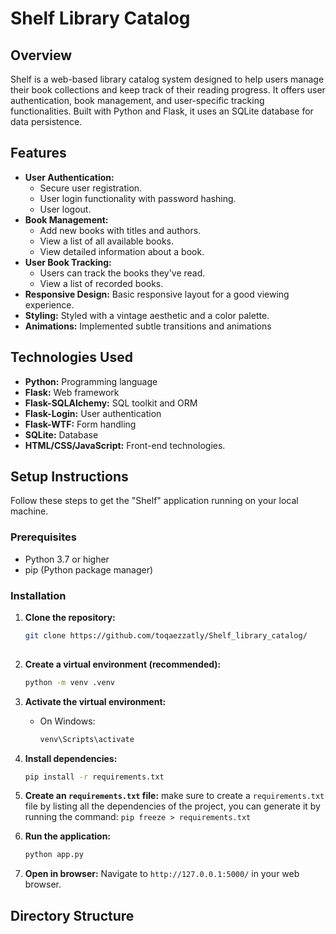 # Shelf Library Catalog

## Overview
Shelf is a web-based library catalog system designed to help users manage their book collections and keep track of their reading progress. It offers user authentication, book management, and user-specific tracking functionalities. Built with Python and Flask, it uses an SQLite database for data persistence.

## Features

*   **User Authentication:**
    *   Secure user registration.
    *   User login functionality with password hashing.
    *   User logout.
*   **Book Management:**
    *   Add new books with titles and authors.
    *   View a list of all available books.
    *   View detailed information about a book.
*   **User Book Tracking:**
    *   Users can track the books they've read.
    *   View a list of recorded books.
*   **Responsive Design:** Basic responsive layout for a good viewing experience.
*   **Styling:** Styled with a vintage aesthetic and a color palette.
*   **Animations:** Implemented subtle transitions and animations

## Technologies Used

*   **Python:**  Programming language
*   **Flask:** Web framework
*   **Flask-SQLAlchemy:**  SQL toolkit and ORM
*   **Flask-Login:**  User authentication
*   **Flask-WTF:** Form handling
*   **SQLite:** Database
*   **HTML/CSS/JavaScript:**  Front-end technologies.

## Setup Instructions

Follow these steps to get the "Shelf" application running on your local machine.

### Prerequisites
*   Python 3.7 or higher
*   pip (Python package manager)

### Installation

1.  **Clone the repository:**
    ```bash
    git clone https://github.com/toqaezzatly/Shelf_library_catalog/
   
    ```

2.  **Create a virtual environment (recommended):**
    ```bash
    python -m venv .venv
    ```

3.  **Activate the virtual environment:**
    *   On Windows:
        ```bash
        venv\Scripts\activate
        ```
    

4.  **Install dependencies:**
    ```bash
    pip install -r requirements.txt
    ```

5. **Create an `requirements.txt` file:** make sure to create a `requirements.txt` file by listing all the dependencies of the project, you can generate it by running the command: `pip freeze > requirements.txt`

6.  **Run the application:**
    ```bash
    python app.py
    ```

7.  **Open in browser:** Navigate to `http://127.0.0.1:5000/` in your web browser.

## Directory Structure
